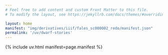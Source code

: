 ```yaml
---
# Feel free to add content and custom Front Matter to this file.
# To modify the layout, see https://jekyllrb.com/docs/themes/#overriding-theme-defaults

layout: home
manifest: "img/derivatives/iiif/fales_sc000002_redo/manifest.json"
permalink: '/uv/dwarf-stories'
---
```


{% include uv.html manifest=page.manifest %}
